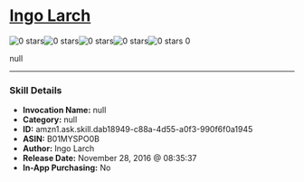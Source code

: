 # [Ingo Larch](http://alexa.amazon.com/#skills/amzn1.ask.skill.dab18949-c88a-4d55-a0f3-990f6f0a1945)
![0 stars](../../images/ic_star_border_black_18dp_1x.png)![0 stars](../../images/ic_star_border_black_18dp_1x.png)![0 stars](../../images/ic_star_border_black_18dp_1x.png)![0 stars](../../images/ic_star_border_black_18dp_1x.png)![0 stars](../../images/ic_star_border_black_18dp_1x.png) 0

null

***

### Skill Details

* **Invocation Name:** null
* **Category:** null
* **ID:** amzn1.ask.skill.dab18949-c88a-4d55-a0f3-990f6f0a1945
* **ASIN:** B01MYSPO0B
* **Author:** Ingo Larch
* **Release Date:** November 28, 2016 @ 08:35:37
* **In-App Purchasing:** No
